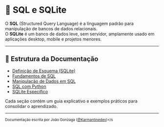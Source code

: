 # 📘 SQL e SQLite

O **SQL** (Structured Query Language) é a linguagem padrão para manipulação de bancos de dados relacionais.  
O **SQLite** é um banco de dados leve, sem servidor, amplamente usado em aplicações desktop, mobile e projetos menores.

---

## 📂 Estrutura da Documentação

- [Definição de Esquema (SQLite)](./Definição_de_Esquema_SQlite/README.md)  
- [Fundamentos de SQL](./Fundamentos_de_SQL/README.md)  
- [Manipulação de Dados em SQL](./Manipulacao-de-Dados-em-SQL/README.md)  
- [SQL com Python](./SQL_com_python/README.md)  
- [SQLite Específico](./SQlite-especifico/README.md)  

Cada seção contém um guia explicativo e exemplos práticos para consolidar o aprendizado.

---

<sub>Documentação escrita por João Gonzaga ([@Karmantinedev](https://github.com/Karmantinedev))</s